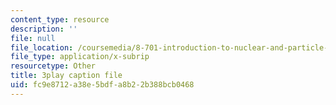 ```yaml
---
content_type: resource
description: ''
file: null
file_location: /coursemedia/8-701-introduction-to-nuclear-and-particle-physics-fall-2020/fc9e8712a38e5bdfa8b22b388bcb0468_2KQrWenxujU.vtt
file_type: application/x-subrip
resourcetype: Other
title: 3play caption file
uid: fc9e8712-a38e-5bdf-a8b2-2b388bcb0468
---
```

